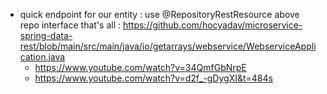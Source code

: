 - quick endpoint for our entity : use @RepositoryRestResource above repo interface that's all : https://github.com/hocyadav/microservice-spring-data-rest/blob/main/src/main/java/io/getarrays/webservice/WebserviceApplication.java
    - https://www.youtube.com/watch?v=34QmfGbNrpE
    - https://www.youtube.com/watch?v=d2f_-gDygXI&t=484s